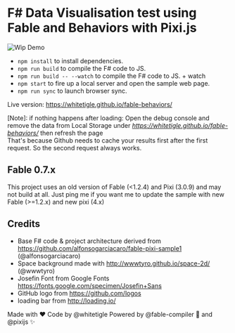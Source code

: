 # F# Data Visualisation test using Fable and Behaviors with Pixi.js

![Wip Demo](https://raw.githubusercontent.com/whitetigle/fable-behaviors/master/out/wip.gif)

- `npm install` to install dependencies.
- `npm run build` to compile the F# code to JS.
- `npm run build -- --watch` to compile the F# code to JS. + watch
- `npm start` to fire up a local server and open the sample web page.
- `npm run sync` to launch browser sync.

Live version: https://whitetigle.github.io/fable-behaviors/

[Note]: if nothing happens after loading: 
Open the debug console and remove the data from Local Storage under *https://whitetigle.github.io/fable-behaviors/* then refresh the page  
That's because Github needs to cache your results first after the first request. So the second request always works.

## Fable 0.7.x
This project uses an old version of Fable (<1.2.4) and Pixi (3.0.9) and may not build at all. Just ping me if you want me to update the sample with new Fable (>=1.2.x) and new pixi (4.x)

## Credits
- Base F# code & project architecture derived from https://github.com/alfonsogarciacaro/fable-pixi-sample1 (@alfonsogarciacaro)
- Space background made with http://wwwtyro.github.io/space-2d/ (@wwwtyro)
- Josefin Font from Google Fonts https://fonts.google.com/specimen/Josefin+Sans
- GitHub logo from https://github.com/logos
- loading bar from http://loading.io/

Made with :heart: Code by @whitetigle 
Powered by @fable-compiler :rocket: and @pixijs :sparkles:
